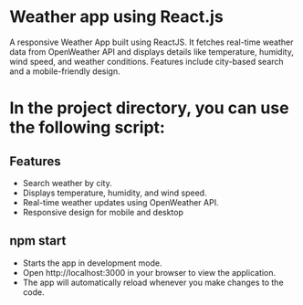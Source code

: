 # Weather app using React.js

A responsive Weather App built using ReactJS. It fetches real-time weather data from OpenWeather API and displays details like temperature, humidity, wind speed, and weather conditions. Features include city-based search and a mobile-friendly design.

# In the project directory, you can use the following script:

## Features
- Search weather by city.
- Displays temperature, humidity, and wind speed.
- Real-time weather updates using OpenWeather API.
- Responsive design for mobile and desktop

## npm start
- Starts the app in development mode.
- Open http://localhost:3000 in your browser to view the application.
- The app will automatically reload whenever you make changes to the code.
